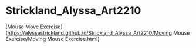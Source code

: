 # Strickland_Alyssa_Art2210

[Mouse Move Exercise](https://alyssastrickland.github.io/Strickland_Alyssa_Art2210/Moving Mouse Exercise/Moving Mouse Exercise.html)
